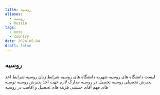 ```yaml
---
title: روسیه
aliases:
  - روسیه
  - Russia
tags:
  - note
  - country
date: 2024-06-04
draft: false
---
```

## روسیه

لیست دانشگاه های روسیه
شهریه دانشگاه های روسیه
شرایط زبان روسیه
شرایط اخذ پذیرش تحصیلی روسیه
تحصیل در روسیه
مدارک لازم جهت اخذ پذیرش روسیه
توصیه های مهم آقای حسینی
هزینه های تحصیل و اقامت در روسیه